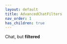 ```yaml
---
layout: default
title: AdvancedChatFilters
nav_order: 1
has_children: true
---
```


Chat, but **filtered**
